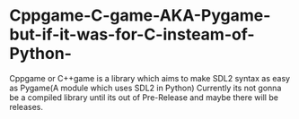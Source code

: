 # Cppgame-C-game-AKA-Pygame-but-if-it-was-for-C-insteam-of-Python-
Cppgame or C++game is a library which aims to make SDL2 syntax as easy as Pygame(A module which uses SDL2 in Python)
Currently its not gonna be a compiled library until its out of Pre-Release and maybe there will be releases.
